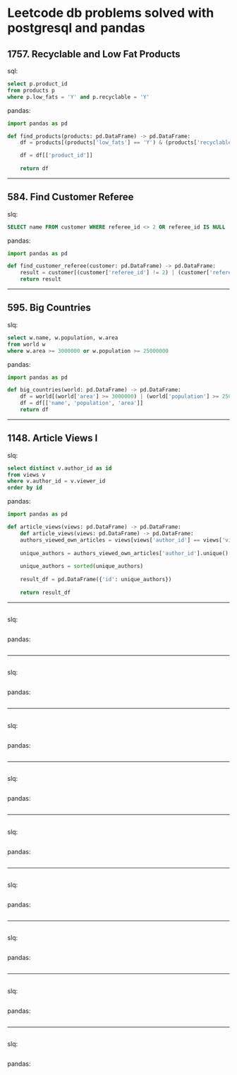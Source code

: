# Leetcode db problems solved with postgresql and pandas

## 1757. Recyclable and Low Fat Products
sql:
``` sql
select p.product_id
from products p
where p.low_fats = 'Y' and p.recyclable = 'Y'
```
pandas:
``` python
import pandas as pd

def find_products(products: pd.DataFrame) -> pd.DataFrame:
    df = products[(products['low_fats'] == 'Y') & (products['recyclable'] == 'Y')]

    df = df[['product_id']]
    
    return df
```
---
## 584. Find Customer Referee
slq:
``` sql
SELECT name FROM customer WHERE referee_id <> 2 OR referee_id IS NULL
```
pandas:
``` python
import pandas as pd

def find_customer_referee(customer: pd.DataFrame) -> pd.DataFrame:
    result = customer[(customer['referee_id'] != 2) | (customer['referee_id'].isnull())][['name']]
    return result

```
---
## 595. Big Countries
slq:
``` sql
select w.name, w.population, w.area
from world w
where w.area >= 3000000 or w.population >= 25000000
```
pandas:
``` python
import pandas as pd

def big_countries(world: pd.DataFrame) -> pd.DataFrame:
    df = world[(world['area'] >= 3000000) | (world['population'] >= 25000000)]
    df = df[['name', 'population', 'area']]
    return df
```
---
## 1148. Article Views I
slq:
``` sql
select distinct v.author_id as id 
from views v
where v.author_id = v.viewer_id
order by id
```
pandas:
``` python
import pandas as pd

def article_views(views: pd.DataFrame) -> pd.DataFrame:
    def article_views(views: pd.DataFrame) -> pd.DataFrame:
    authors_viewed_own_articles = views[views['author_id'] == views['viewer_id']]
    
    unique_authors = authors_viewed_own_articles['author_id'].unique()
    
    unique_authors = sorted(unique_authors)
    
    result_df = pd.DataFrame({'id': unique_authors})
    
    return result_df
```
---
## 
slq:
``` sql

```
pandas:
``` python

```
---
## 
slq:
``` sql

```
pandas:
``` python

```
---
## 
slq:
``` sql

```
pandas:
``` python

```
---
## 
slq:
``` sql

```
pandas:
``` python

```
---
## 
slq:
``` sql

```
pandas:
``` python

```
---
## 
slq:
``` sql

```
pandas:
``` python

```
---
## 
slq:
``` sql

```
pandas:
``` python

```
---
## 
slq:
``` sql

```
pandas:
``` python

```
---
## 
slq:
``` sql

```
pandas:
``` python

```

